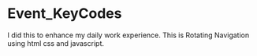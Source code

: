 # Event_KeyCodes
I did this to enhance my daily work experience. This is Rotating Navigation using html css and javascript. 
